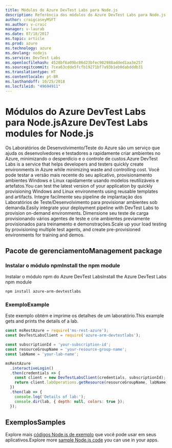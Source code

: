 ```yaml
---
title: Módulos do Azure DevTest Labs para Node.js
description: Referência dos módulos do Azure DevTest Labs para Node.js
author: craigcaseyMSFT
ms.author: v-craic
manager: v-laurab
ms.date: 07/18/2017
ms.topic: article
ms.prod: azure
ms.technology: azure
ms.devlang: nodejs
ms.service: DevTest Labs
ms.openlocfilehash: 4528bf6a09bc86d23bfec982988added1aa3e257
ms.sourcegitcommit: 7cea63cdde5fcfb19271bf7a93b1eb0dabdddb31
ms.translationtype: HT
ms.contentlocale: pt-BR
ms.lasthandoff: 10/25/2018
ms.locfileid: "49694911"
---
```

# <a name="azure-devtest-labs-modules-for-nodejs"></a><span data-ttu-id="fae6c-103">Módulos do Azure DevTest Labs para Node.js</span><span class="sxs-lookup"><span data-stu-id="fae6c-103">Azure DevTest Labs modules for Node.js</span></span>

<span data-ttu-id="fae6c-104">Os Laboratórios de Desenvolvimento/Teste do Azure são um serviço que ajuda os desenvolvedores e testadores a rapidamente criar ambientes no Azure, minimizando o desperdício e o controle de custos.</span><span class="sxs-lookup"><span data-stu-id="fae6c-104">Azure DevTest Labs is a service that helps developers and testers quickly create environments in Azure while minimizing waste and controlling cost.</span></span> <span data-ttu-id="fae6c-105">Você pode testar a versão mais recente do seu aplicativo, provisionamento ambientes Windows e Linux rapidamente usando modelos reutilizáveis e artefatos.</span><span class="sxs-lookup"><span data-stu-id="fae6c-105">You can test the latest version of your application by quickly provisioning Windows and Linux environments using reusable templates and artifacts.</span></span> <span data-ttu-id="fae6c-106">Integre facilmente seu pipeline de implantação dos Laboratórios de Teste/Desenvolvimento para provisionar ambientes sob demanda.</span><span class="sxs-lookup"><span data-stu-id="fae6c-106">Easily integrate your deployment pipeline with DevTest Labs to provision on-demand environments.</span></span> <span data-ttu-id="fae6c-107">Dimensione seu teste de carga provisionando vários agentes de teste e crie ambientes previamente provisionados para treinamento e demonstrações.</span><span class="sxs-lookup"><span data-stu-id="fae6c-107">Scale up your load testing by provisioning multiple test agents, and create pre-provisioned environments for training and demos.</span></span>

## <a name="management-package"></a><span data-ttu-id="fae6c-108">Pacote de gerenciamento</span><span class="sxs-lookup"><span data-stu-id="fae6c-108">Management package</span></span>

### <a name="install-the-npm-module"></a><span data-ttu-id="fae6c-109">Instalar o módulo npm</span><span class="sxs-lookup"><span data-stu-id="fae6c-109">Install the npm module</span></span>

<span data-ttu-id="fae6c-110">Instalar o módulo npm do Azure DevTest Labs</span><span class="sxs-lookup"><span data-stu-id="fae6c-110">Install the Azure DevTest Labs npm module</span></span>

```bash
npm install azure-arm-devtestlabs
```

### <a name="example"></a><span data-ttu-id="fae6c-111">Exemplo</span><span class="sxs-lookup"><span data-stu-id="fae6c-111">Example</span></span>

<span data-ttu-id="fae6c-112">Este exemplo obtém e imprime os detalhes de um laboratório.</span><span class="sxs-lookup"><span data-stu-id="fae6c-112">This example gets and prints the details of a lab.</span></span>

```javascript
const msRestAzure = require('ms-rest-azure');
const DevTestLabsClient = require('azure-arm-devtestlabs');

const subscriptionId = 'your-subscription-id';
const resourceGroupName = 'your-resource-group-name';
const labName = 'your-lab-name';

msRestAzure
  .interactiveLogin()
  .then(credentials => {
    const client = new DevTestLabsClient(credentials, subscriptionId);
    return client.labOperations.getResource(resourceGroupName, labName);
  })
  .then(lab => {
    console.log('Details of lab:');
    console.dir(lab, { depth: null, colors: true });
  });
```

## <a name="samples"></a><span data-ttu-id="fae6c-113">Exemplos</span><span class="sxs-lookup"><span data-stu-id="fae6c-113">Samples</span></span>

<span data-ttu-id="fae6c-114">Explore mais [códigos Node.js de exemplo](https://azure.microsoft.com/resources/samples/?platform=nodejs) que você pode usar em seus aplicativos.</span><span class="sxs-lookup"><span data-stu-id="fae6c-114">Explore more [sample Node.js code](https://azure.microsoft.com/resources/samples/?platform=nodejs) you can use in your apps.</span></span>
